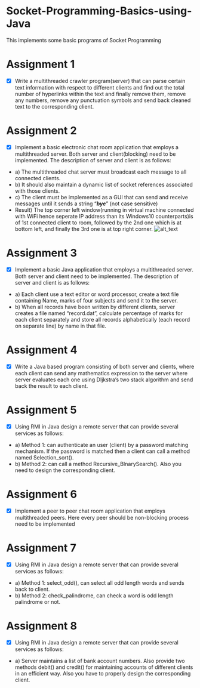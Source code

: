 # Socket-Programming-Basics-using-Java
This implements some basic programs of Socket Programming
 
# Assignment 1
* [x] Write a multithreaded crawler program(server) that can parse certain text information with respect to different clients and find out the total number of hyperlinks within the text and finally remove them, remove any numbers, remove any punctuation symbols and send back cleaned text to the corresponding client.


# Assignment 2
* [x] Implement a basic electronic chat room application that employs a multithreaded server. Both server and client(blocking) need to be implemented. The description of server and client is as follows: 

 * a) The multithreaded chat server must broadcast each message to all connected clients. 
 * b) It should also maintain a dynamic list of socket references associated with those clients. 
 * c) The client must be implemented as a GUI that can send and receive messages until it sends a string “***bye***” (not case sensitive) 
 * Result) The top corner left window(running in virtual machine connected with WiFi hence seperate IP address than its Windows10 counterparts)is of 1st connected client to room, followed by the 2nd one which is at bottom left, and finally the 3rd one is at top right corner.
  ![alt_text](https://github.com/manugond/Socket-Programming-Basics-using-Java/blob/master/Assignment2/ScreenShot.png)

# Assignment 3
* [x] Implement a basic Java application that employs a multithreaded server. Both server and client need to be implemented. The description of server and client is as follows: 
 * a) Each client use a text editor or word processor, create a text file containing Name, marks of four subjects and send it to the server. 
 * b) When all records have been written by different clients, server creates a file named “record.dat”, calculate percentage of marks for each client separately and store all records alphabetically (each record on separate line) by name in that file. 

# Assignment 4
* [x] Write a Java based program consisting of both server and clients, where each client can send any mathematics expression to the server where server evaluates each one using DIjkstra’s two stack algorithm and send back the result to each client. 

# Assignment 5
* [x] Using RMI in Java design a remote server that can provide several services as follows: 
 * a) Method 1: can authenticate an user (client) by a password matching mechanism. If the password is matched then a client can call a method named Selection_sort(). 
 * b) Method 2: can call a method Recursive_BInarySearch(). Also you need to design the corresponding client. 

# Assignment 6
* [x] Implement a peer to peer chat room application that employs multithreaded peers. Here every peer should be non-blocking process need to be implemented

# Assignment 7
* [x] Using RMI in Java design a remote server that can provide several services as follows: 
 * a) Method 1: select_odd(), can select all odd length words and sends back to client. 
 * b) Method 2: check_palindrome, can check a word is odd length palindrome or not. 

# Assignment 8
* [x] Using RMI in Java design a remote server that can provide several services as follows: 
 * a) Server maintains a list of bank account numbers. Also provide two methods debit() and credit() for maintaining accounts of different clients in an efficient way. Also you have to properly design the corresponding client.  
 
